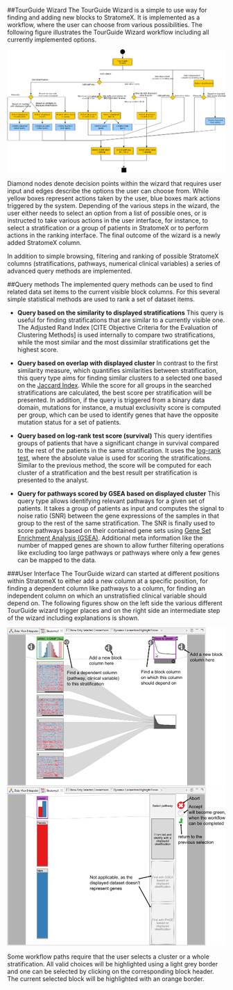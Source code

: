 ##TourGuide Wizard
The TourGuide Wizard is a simple to use way for finding and adding new blocks to StratomeX. It is implemented as a workflow, where the user can choose from various possibilities. The following figure illustrates the TourGuide Wizard workflow including all currently implemented options. 

![](i/workflow.png "Possible choices in Tour Guide wizard")

Diamond nodes denote decision points within the wizard that requires user input and edges describe the options the user can choose from. While yellow boxes represent actions taken by the user, blue boxes mark actions triggered by the system. Depending of the various steps in the wizard, the user either needs to select an option from a list of possible ones, or is instructed to take various actions in the user interface, for instance, to select a stratification or a group of patients in StratomeX or to perform actions in the ranking interface. The final outcome of the wizard is a newly added StratomeX column.

In addition to simple browsing, filtering and ranking of possible StratomeX columns (stratifications, pathways, numerical clinical variables) a series of advanced query methods are implemented.

##Query methods
The implemented query methods can be used to find related data set items to the current visible block columns. For this several simple statistical methods are used to rank a set of dataset items. 

 * **Query based on the similarity to displayed stratifications** 
  This query is useful for finding stratifications that are similar to a currently visible one. The Adjusted Rand Index [CITE Objective Criteria for the Evaluation of Clustering Methods] is used internally to compare two stratifications, while the most similar and the most dissimilar stratifications get the highest score. 

 * **Query based on overlap with displayed cluster** 
  In contrast to the first similarity measure, which quantifies similarities between stratification, this query type aims for finding similar clusters to a selected one based on the [Jaccard Index](http://en.wikipedia.org/wiki/Jaccard_index). While the score for all groups in the searched stratifications are calculated, the best score per stratification will be presented. In addition, if the query is triggered from a binary data domain, mutations for instance, a mutual exclusivity score is computed per group, which can be used to identify genes that have the opposite mutation status for a set of patients.

 * **Query based on log-rank test score (survival)** 
  This query identifies groups of patients that have a significant change in survival compared to the rest of the patients in the same stratification. It uses the [log-rank test](http://en.wikipedia.org/wiki/Logrank_test), where the absolute value is used for scoring the stratifications. Similar to the previous method, the score will be computed for each cluster of a stratification and the best result per stratification is presented to the analyst.

 * **Query for pathways scored by GSEA based on displayed cluster** 
  This query type allows identifying relevant pathways for a given set of patients. It takes a group of patients as input and computes the signal to noise ratio (SNR) between the gene expressions of the samples in that group to the rest of the same stratification. The SNR is finally used to score pathways based on their contained gene sets using [Gene Set Enrichment Analysis (GSEA)](https://www.broadinstitute.org/gsea/index.jsp). Additional meta information like the number of mapped genes are shown to allow further filtering operations like excluding too large pathways or pathways where only a few genes can be mapped to the data.
  
###User Interface
The TourGuide wizard can started at different positions within StratomeX to either add a new column at a specific position, for finding a dependent column like pathways to a column, for finding an independent column on which an unstratisfied clinical variable should depend on. The following figures show on the left side the various different TourGuide wizard trigger places and on the right side an intermediate step of the wizard including explanations is shown. 

![](i/wizard_2.png "three different triggering options to start the TourGuide wizard")
![](i/wizard_1.png "explanation of the TourGuide wizard interface")
 
Some workflow paths require that the user selects a cluster or a whole stratification. All valid choices will be highlighted using a light grey border and one can be selected by clicking on the corresponding block header. The current selected block will be highlighted with an orange border.


